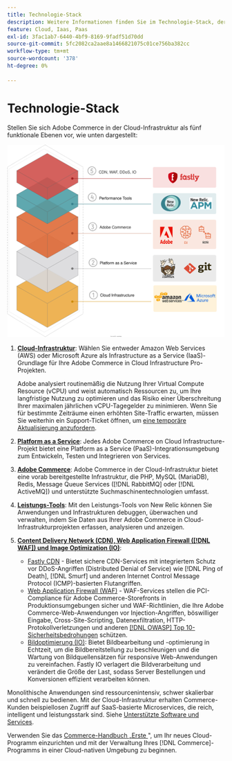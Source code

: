```yaml
---
title: Technologie-Stack
description: Weitere Informationen finden Sie im Technologie-Stack, der die Commerce on Cloud-Infrastruktur bildet.
feature: Cloud, Iaas, Paas
exl-id: 3fac1ab7-6440-4bf9-8169-9fadf51d70dd
source-git-commit: 5fc2082ca2aae8a1466821075c01ce756ba382cc
workflow-type: tm+mt
source-wordcount: '378'
ht-degree: 0%

---
```


# Technologie-Stack

Stellen Sie sich Adobe Commerce in der Cloud-Infrastruktur als fünf funktionale Ebenen vor, wie unten dargestellt:

![Cloud-Stack](../../assets/CloudStack.svg)

1. [**Cloud-Infrastruktur**](pro-architecture.md): Wählen Sie entweder Amazon Web Services (AWS) oder Microsoft Azure als Infrastructure as a Service (IaaS)-Grundlage für Ihre Adobe Commerce in Cloud Infrastructure Pro-Projekten.

   Adobe analysiert routinemäßig die Nutzung Ihrer Virtual Compute Resource (vCPU) und weist automatisch Ressourcen zu, um Ihre langfristige Nutzung zu optimieren und das Risiko einer Überschreitung Ihrer maximalen jährlichen vCPU-Tagegelder zu minimieren. Wenn Sie für bestimmte Zeiträume einen erhöhten Site-Traffic erwarten, müssen Sie weiterhin ein Support-Ticket öffnen, um [eine temporäre Aktualisierung anzufordern](https://experienceleague.adobe.com/docs/commerce-knowledge-base/kb/how-to/how-to-request-temporary-magento-upsize.html).

1. [**Platform as a Service**](cloud-architecture.md): Jedes Adobe Commerce on Cloud Infrastructure-Projekt bietet eine Platform as a Service (PaaS)-Integrationsumgebung zum Entwickeln, Testen und Integrieren von Services.
1. [**Adobe Commerce**](../project/overview.md): Adobe Commerce in der Cloud-Infrastruktur bietet eine vorab bereitgestellte Infrastruktur, die PHP, MySQL (MariaDB), Redis, Message Queue Services ([!DNL RabbitMQ] oder [!DNL ActiveMQ]) und unterstützte Suchmaschinentechnologien umfasst.
1. [**Leistungs-Tools**](../monitor/new-relic-service.md): Mit den Leistungs-Tools von New Relic können Sie Anwendungen und Infrastrukturen debuggen, überwachen und verwalten, indem Sie Daten aus Ihrer Adobe Commerce in Cloud-Infrastrukturprojekten erfassen, analysieren und anzeigen.
1. [**Content Delivery Network (CDN), Web Application Firewall ([!DNL WAF]) und Image Optimization (IO)**](../cdn/fastly.md):

   * [Fastly CDN](../cdn/fastly.md#ddos-protection) - Bietet sichere CDN-Services mit integriertem Schutz vor DDoS-Angriffen (Distributed Denial of Service) wie [!DNL Ping of Death], [!DNL Smurf] und anderen Internet Control Message Protocol (ICMP)-basierten Flutangriffen.
   * [Web Application Firewall (WAF)](../cdn/fastly-waf-service.md) - WAF-Services stellen die PCI-Compliance für Adobe Commerce-Storefronts in Produktionsumgebungen sicher und WAF-Richtlinien, die Ihre Adobe Commerce-Web-Anwendungen vor Injection-Angriffen, böswilliger Eingabe, Cross-Site-Scripting, Datenexfiltration, HTTP-Protokollverletzungen und anderen [[!DNL OWASP] Top 10-Sicherheitsbedrohungen](https://owasp.org/www-project-top-ten/) schützen.
   * [Bildoptimierung (IO)](../cdn/fastly-image-optimization.md): Bietet Bildbearbeitung und -optimierung in Echtzeit, um die Bildbereitstellung zu beschleunigen und die Wartung von Bildquellensätzen für responsive Web-Anwendungen zu vereinfachen. Fastly IO verlagert die Bildverarbeitung und verändert die Größe der Last, sodass Server Bestellungen und Konversionen effizient verarbeiten können.

Monolithische Anwendungen sind ressourcenintensiv, schwer skalierbar und schnell zu bedienen. Mit der Cloud-Infrastruktur erhalten Commerce-Kunden beispiellosen Zugriff auf SaaS-basierte Microservices, die reich, intelligent und leistungsstark sind. Siehe [Unterstützte Software und Services](cloud-architecture.md#supported-software-and-services).

Verwenden Sie das [Commerce-Handbuch „Erste ](../../get-started/overview.md)&quot;, um Ihr neues Cloud-Programm einzurichten und mit der Verwaltung Ihres [!DNL Commerce]-Programms in einer Cloud-nativen Umgebung zu beginnen.
